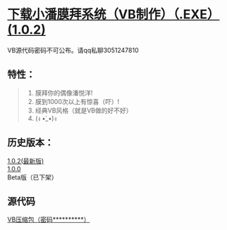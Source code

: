 # <a href="mobai_1.0.2.exe" target="_blank">下载小潘膜拜系统（VB制作）（.EXE）(1.0.2)</a>
VB源代码密码不可公布。请qq私聊3051247810

## 特性：

> 1. 膜拜你的偶像潘悦洋!
> 2. 膜到1000次以上有惊喜（吓）!
> 3. 经典VB风格（就是VB做的好不好）
> 4. (ง •̀_•́)ง

## 历史版本：
<a href="mobai_1.0.2.exe" target="_blank">1.0.2(最新版)</a> <br>
<a href="mobai_1.0.0.exe" target="_blank">1.0.0</a> <br>
Beta版（已下架）

## 源代码
<a href="VB膜拜.zip">VB压缩包（密码**********）</a>



